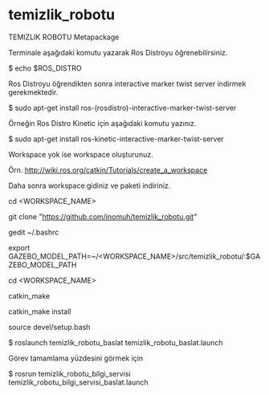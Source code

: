 # temizlik_robotu

TEMIZLIK ROBOTU Metapackage



Terminale aşağıdaki komutu yazarak Ros Distroyu öğrenebilirsiniz.

$ echo $ROS_DISTRO 

Ros Distroyu öğrendikten sonra interactive marker twist server indirmek gerekmektedir.

$ sudo apt-get install ros-(rosdistro)-interactive-marker-twist-server

Örneğin Ros Distro Kinetic için aşağıdaki komutu yazınız.

$ sudo apt-get install ros-kinetic-interactive-marker-twist-server

Workspace yok ise workspace oluşturunuz.

Örn. http://wiki.ros.org/catkin/Tutorials/create_a_workspace

Daha sonra workspace gidiniz ve paketi indiriniz.

cd <WORKSPACE_NAME>

git clone "https://github.com/inomuh/temizlik_robotu.git"

gedit ~/.bashrc

export GAZEBO_MODEL_PATH=~/<WORKSPACE_NAME>/src/temizlik_robotu/:$GAZEBO_MODEL_PATH

cd <WORKSPACE_NAME>

catkin_make

catkin_make install

source devel/setup.bash

$ roslaunch temizlik_robotu_baslat temizlik_robotu_baslat.launch

Görev tamamlama yüzdesini görmek için

$ rosrun temizlik_robotu_bilgi_servisi temizlik_robotu_bilgi_servisi_baslat.launch
